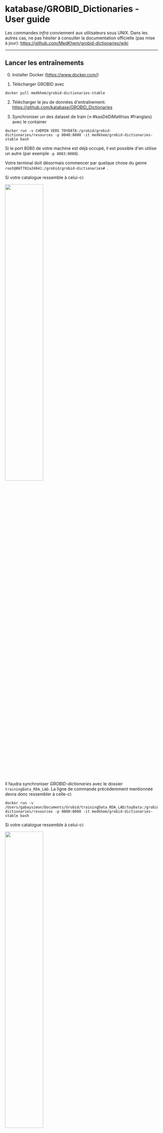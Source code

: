 # katabase/GROBID_Dictionaries - User guide


Les commandes _infra_ conviennent aux utilisateurs sous UNIX. Dans les autres cas, ne pas hésiter à consulter la documentation officielle (pas mise à jour): https://github.com/MedKhem/grobid-dictionaries/wiki

---

## Lancer les entraînements

0. Installer Docker (https://www.docker.com/)

1. Télécharger GROBID avec

```console
docker pull medkhem/grobid-dictionaries-stable
```

2. Télécharger le jeu de données d'entraînement: https://github.com/katabase/GROBID_Dictionaries

3. Synchroniser un des dataset de train (<-#kasDéDiMatthias #franglais) avec le container

```console
docker run -v CHEMIN VERS TOYDATA:/grobid/grobid-dictionaries/resources -p 8040:8080 -it medkhem/grobid-dictionaries-stable bash
```

Si le port 8080 de votre machine est déjà occupé, il est possible d'en utilise un autre (par exemple `-p 8083:8080`).

Votre terminal doit désormais commencer par quelque chose du genre `root@86f702a24041:/grobid/grobid-dictionaries# `.

Si votre catalogue ressemble à celui-ci:

<img src="https://github.com/katabase/GROBID_Dictionaries/blob/master/_images/RDA_LAD.png" width="50%">

Il faudra synchroniser _GROBID-dictionaries_ avec le dossier `trainingData_RDA_LAD`. La ligne de commande précédemment mentionnée devra donc ressembler à celle-ci:

```console
docker run -v /Users/gabaysimon/Documents/Grobid/trainingData_RDA_LAD/toyData:/grobid/grobid-dictionaries/resources -p 8080:8080 -it medkhem/grobid-dictionaries-stable bash
```

Si votre catalogue ressemble à celui-ci:

<img src="https://github.com/katabase/GROBID_Dictionaries/blob/master/_images/AUCTION.png" width="50%">

Il faudra synchroniser _GROBID-dictionaries_ avec le dossier `trainingData_AUCTION`. La ligne de commande précédemment mentionnée devra donc ressembler à celle-ci:

```console
docker run -v /Users/gabaysimon/Documents/Grobid/trainingData_AUCTION/toyData:/grobid/grobid-dictionaries/resources -p 8080:8080 -it medkhem/grobid-dictionaries-stable bash
```

4. Lancer les entraînements, l'un après l'autre

_Dictionary Segmentation_ (pour les pages)
```console
mvn generate-resources -P train_dictionary_segmentation -e
```

_Dictionary Body Segmentation_ (pour les entrées)
```console
mvn generate-resources -P train_dictionary_body_segmentation -e
```

_Lexical Entry_ (pour les sous-entrées)
```console
mvn generate-resources -P train_lexicalEntries -e
```

_Form_ (pour la première sous-entrée)

```console
mvn generate-resources -P train_form -e
```

_Sense_ (pour la seconde sous-entrée)

```console
mvn generate-resources -P train_sense -e
```

Tous les modèles sont désormais entraînés. Il faut désormais les utiliser.

---

## Web service

1. Lancer le serveur en local:

```console
mvn -Dmaven.test.skip=true jetty:run-war
```

2. Accéder au serveur: http://localhost:8080/

3. Sélectionner `Parse ful dictionary`

4. Charger le pdf

5. Cliquer sur `Submit Query`

6. Quitter l'API: Crtl+c

<img src="https://github.com/katabase/GROBID_Dictionaries/blob/master/_images/selection.png" width="50%">

---

## Transformations

Il est recommandé d'utiliser Oxygen en lançant le projet [`GROBID.xpr`](https://github.com/katabase/GROBID_Dictionaries/blob/master/GROBID.xpr), qui contient tous les scenarios pré-paramétrés.

1. Transformer le document avec [`_transformations/step_1.xsl`](https://github.com/katabase/GROBID_Dictionaries/blob/master/_transformations/step_1.xsl) (Scenario `step_1`).

2. Faire le lien avec le schema [`_schemas/schema_grobid_output.rng`](https://github.com/katabase/GROBID_Dictionaries/blob/master/_schemas/schema_grobid_output.rng). Vous pouvez recopier (en adaptant le chemin) les lignes suivantes (à placer entre les lignes 1 et 2)

```xml
<?xml-model href="../../_schemas/schema_grobid_output.rng" type="application/xml" schematypens="http://relaxng.org/ns/structure/1.0"?>
<?xml-model href="../../_schemas/schema_grobid_output.rng" type="application/xml" schematypens="http://purl.oclc.org/dsdl/schematron"?>
```

**Attention**: le contenu de `titleStmt/title` va servir à fabriquer les xml:id des `<item>`. Il doit donc correspondre au code du document.

3. Une fois le fichier XML corrigé, appliquer la feuille de style [`_transformations/step_2.xsl`](https://github.com/katabase/GROBID_Dictionaries/blob/master/_transformations/step_2.xsl) (scénario `step_2`).

4. Modifier les liens des schémas et, désormais, utiliser [`_schemas/odd_editiones.rng`](https://github.com/katabase/GROBID_Dictionaries/blob/master/_schemas/odd_editiones.rng)


---
# Créer des données d'entraînement

## CPDF

Pour créer les données d'entraînement, il nous faut des pdf. Choisissons 8 pages pour le _train_ et 2 pages pour le _test_ pour faire deux pdf distincts.

1. Découper le pdf en images

```
./cpdf -split PATH-TO.pdf -o PATH-TO-OUTPUT/%%%.pdf
```

par exemple:

```
./cpdf -split /Users/gabaysimon/Documents/Grobid/cpdf/cpdf-binaries-master/OSX-Intel/1879_02_15_ETI.pdf -o /Users/gabaysimon/Documents/Grobid/cpdf/cpdf-binaries-master/OSX-Intel/cata%%.pdf
```

2. Recomposer un pdf avec quelques images

```
./cpdf -merge -i image1.pdf image2.pdf image3.pdf -o result.pdf

```

par exemple:

```
./cpdf -merge /Users/gabaysimon/Documents/Grobid/cpdf/cpdf-binaries-master/OSX-Intel/cata09.pdf /Users/gabaysimon/Documents/Grobid/cpdf/cpdf-binaries-master/OSX-Intel/cata10.pdf -o train.pdf
```

## Entraîner le premier niveau (`dictionary-segmentation`)

0. Synchroniser son dossier avec le container docker

1. Placer les PDF dans `dictionary-segmentation/corpus/pdf`. Cette localisation n'est pas imposée par GROBID: il suffira d'ajuster le chemin plus tard dans les commandes (cf §2 juste _infra_).

2. Créer les données d'entraînement

```
java -jar /grobid/grobid-dictionaries/target/grobid-dictionaries-0.5.4-SNAPSHOT.one-jar.jar -dIn resources/dataset/dictionary-segmentation/corpus/pdf/  -dOut resources -exe createTrainingDictionarySegmentation
```

3. Les fichiers sont générés dans `toyData`.  Il faut désormais annoter les documents en TEI en mode auteur avec les balises `<headnote>` et `<body>`.

4. Les replacer dans le(s) fichier(s) de train dans `dictionary-segmentation/corpus/tei` pour le `.xml` et `dictionary-segmentation/corpus/raw` pour `.rawtext` et `.training.dictionarySegmentation`.  Faire de même pour le(s) fichier(s) de test dans `dictionary-segmentation/evaluation`

5. Lancer l'entraînement du niveau:

```
mvn generate-resources -P train_dictionary_segmentation -e
```

## Entraîner un deuxième niveau (`dictionary-body-segmentation`)


1. Créer les données d'entraînement

```
java -jar /grobid/grobid-dictionaries/target/grobid-dictionaries-0.5.4-SNAPSHOT.one-jar.jar -dIn resources/dataset/dictionary-segmentation/corpus/pdf/  -dOut resources -exe createTrainingDictionaryBodySegmentation
```

2. Les fichiers sont générés dans `toyData`.  Il faut désormais annoter les documents en TEI en mode auteur avec la balise `<entry>`

3. Les replacer dans le(s) fichier(s) de train dans `dictionary-body-segmentation/corpus/tei` pour le `.xml` et `dictionary-segmentation/corpus/raw` pour `.rawtext` et `.training.dictionarySegmentation`.  Faire de même pour le(s) fichier(s) de test dans `dictionary-body-segmentation/evaluation`

4. Lancer l'entraînement du niveau:

```
mvn generate-resources -P train_dictionary_body_segmentation -e
```

## Entraîner un troisième niveau (`lexical-entry`)


1. Créer les données d'entraînement

```
java -jar /grobid/grobid-dictionaries/target/grobid-dictionaries-0.5.4-SNAPSHOT.one-jar.jar -dIn resources/dataset/dictionary-segmentation/corpus/pdf/  -dOut resources -exe createTrainingLexicalEntry
```

2. Les fichiers sont générés dans `toyData`.  Il faut désormais annoter les documents en TEI en mode auteur avec les balises `<lemma>` et `<sense>`

3. Les replacer dans le(s) fichier(s) de train dans `lexical-entry/corpus/tei` pour le `.xml` et `lexical-entry/corpus/raw` pour `.rawtext` et `.training.dictionarySegmentation`.  Faire de même pour le(s) fichier(s) de test dans `lexical-entry/evaluation`

4. Lancer l'entraînement du niveau:

```
mvn generate-resources -P train_lexicalEntries -e
```

## Entraîner un quatrième niveau (`form`)


1. Créer les données d'entraînement

```
java -jar /grobid/grobid-dictionaries/target/grobid-dictionaries-0.5.4-SNAPSHOT.one-jar.jar -dIn resources/dataset/dictionary-segmentation/corpus/pdf/ -dOut resources -exe createTrainingForm
```

2. Les fichiers sont générés dans `toyData`.  Il faut désormais annoter les documents en TEI en mode auteur avec les balises `<name>` et `<desc>`

3. Les replacer dans le(s) fichier(s) de train dans `form/corpus/tei` pour le `.xml` et `form/corpus/raw` pour `.rawtext` et `.training.dictionarySegmentation`.  Faire de même pour le(s) fichier(s) de test dans `form/evaluation`

4. Lancer l'entraînement du niveau:

```
mvn generate-resources -P train_form -e
```

## Entraîner un cinquième niveau (`sense`)


1. Créer les données d'entraînement

```
java -jar /grobid/grobid-dictionaries/target/grobid-dictionaries-0.5.4-SNAPSHOT.one-jar.jar -dIn resources/dataset/dictionary-segmentation/corpus/pdf/ -dOut resources -exe createTrainingSense
```

2. Les fichiers sont générés dans `toyData`.  Il faut désormais annoter les documents en TEI en mode auteur avec les balises `<subSense>` et `<note>`

3. Les replacer dans le(s) fichier(s) de train dans `sense/corpus/tei` pour le `.xml` et `sense/corpus/raw` pour `.rawtext` et `.training.dictionarySegmentation`.  Faire de même pour le(s) fichier(s) de test dans `sense/evaluation`

4. Lancer l'entraînement du niveau:

```
mvn generate-resources -P train_sense -e
```





